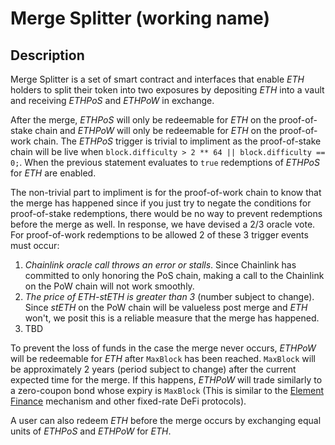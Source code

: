 # Merge Splitter (working name)

## Description

Merge Splitter is a set of smart contract and interfaces that enable *ETH* holders to split their token into two exposures by depositing *ETH* into a vault and receiving *ETHPoS* and *ETHPoW* in exchange. 

After the merge, *ETHPoS* will only be redeemable for *ETH* on the proof-of-stake chain and *ETHPoW* will only be redeemable for *ETH* on the proof-of-work chain. The *ETHPoS* trigger is trivial to impliment as the proof-of-stake chain will be live when ```block.difficulty > 2 ** 64 || block.difficulty == 0;```. When the previous statement evaluates to ```true``` redemptions of *ETHPoS* for *ETH* are enabled. 

The non-trivial part to impliment is for the proof-of-work chain to know that the merge has happened since if you just try to negate the conditions for proof-of-stake redemptions, there would be no way to prevent redemptions before the merge as well. In response, we have devised a 2/3 oracle vote. For proof-of-work redemptions to be allowed 2 of these 3 trigger events must occur:
1. *Chainlink oracle call throws an error or stalls*. Since Chainlink has committed to only honoring the PoS chain, making a call to the Chainlink on the PoW chain will not work smoothly.
2. *The price of ETH-stETH is greater than 3* (number subject to change). Since *stETH* on the PoW chain will be valueless post merge and *ETH* won't, we posit this is a reliable measure that the merge has happened.
3. TBD

To prevent the loss of funds in the case the merge never occurs, *ETHPoW* will be redeemable for *ETH* after ```MaxBlock``` has been reached. ```MaxBlock``` will be approximately 2 years (period subject to change) after the current expected time for the merge. If this happens, *ETHPoW* will trade similarly to a zero-coupon bond whose expiry is ```MaxBlock``` (This is similar to the [Element Finance](https://docs.element.fi/) mechanism and other fixed-rate DeFi protocols).

A user can also redeem *ETH* before the merge occurs by exchanging equal units of *ETHPoS* and *ETHPoW* for *ETH*.
